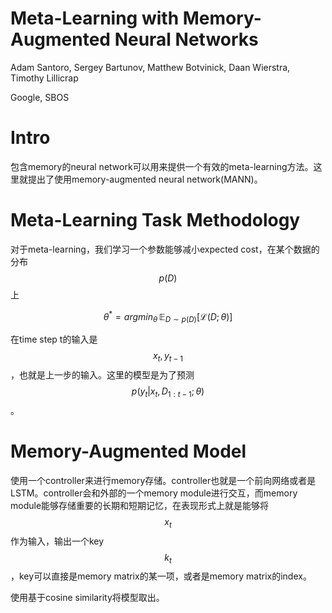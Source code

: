 # Meta-Learning with Memory-Augmented Neural Networks

Adam Santoro, Sergey Bartunov, Matthew Botvinick, Daan Wierstra, Timothy Lillicrap

Google, SBOS

# Intro

包含memory的neural network可以用来提供一个有效的meta-learning方法。这里就提出了使用memory-augmented neural network(MANN)。

# Meta-Learning Task Methodology

对于meta-learning，我们学习一个参数能够减小expected cost，在某个数据的分布 $$p(D)$$ 上

$$\theta^* = argmin_\theta \, \mathbb{E}_{D \sim p(D)} [\mathcal{L}(D; \theta)] $$

在time step t的输入是$$x_t, y_{t-1}$$，也就是上一步的输入。这里的模型是为了预测 $$p(y_t | x_t, D_{1:t-1}; \theta)$$。

# Memory-Augmented Model

使用一个controller来进行memory存储。controller也就是一个前向网络或者是LSTM。controller会和外部的一个memory module进行交互，而memory module能够存储重要的长期和短期记忆，在表现形式上就是能够将$$x_t$$作为输入，输出一个key $$k_t$$，key可以直接是memory matrix的某一项，或者是memory matrix的index。

使用基于cosine similarity将模型取出。

